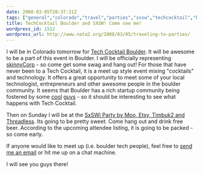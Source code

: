 ```yaml
---
date: 2008-03-05T20:37:31Z
tags: ["general","colorado","travel","parties","sxsw","techcocktail","boulder","austin","texas"]
title: TechCocktail Boulder and SXSW! Come see me!
wordpress_id: 1512
wordpress_url: http://www.nata2.org/2008/03/05/traveling-to-parties/
---
```


<p>I will be in Colorado tomorrow for <a href="http://techcocktail.com/home/2008/02/07/tech-cocktail-boulder-1/">Tech Cocktail Boulder</a>. It will be awesome to be a part of this event in Boulder. I will be officially representing <a href="http://skinnycorp.com">skinnyCorp</a> - so come get some swag and hang out! For those that have never been to a Tech Cocktail, it is a meet up style event mixing "cocktails" and technology. It offers a great opportunity to meet some of your local technologist, entrepreneurs and other awesome people in the boulder community. It seems that Boulder has a rich startup community being fostered by some <a href="http://coloradostartups.com/">cool</a> <a href="http://www.feld.com/blog/">guys</a> - so it should be interesting to see what happens with Tech Cocktail. </p>
<p>Then on Sunday I will be at the <a href="http://upcoming.yahoo.com/event/430139/">SxSWi Party by Moo, Etsy, Timbuk2 and Threadless</a>. Its going to be pretty sweet. Come hang out and drink free beer. According to the upcoming attendee listing, it is going to be packed - so come early. </p>
<p>If anyone would like to meet up (i.e. boulder tech people), feel free to <a href="http://harperreed.org/contact">send me an email</a> or hit me up on a chat machine. </p>
<p>I will see you guys there!</p>
